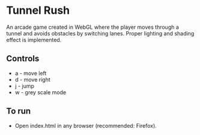 # Tunnel Rush
An arcade game created in WebGL where the player moves through a tunnel and avoids obstacles by switching lanes. Proper lighting and shading effect is implemented.

## Controls
- a - move left
- d - move right
- j - jump
- w - grey scale mode 

## To run
- Open index.html in any browser (recommended: Firefox).
